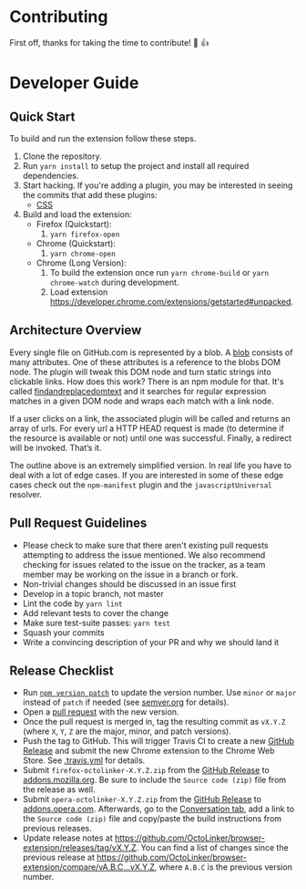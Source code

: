 
# Contributing

First off, thanks for taking the time to contribute! :tada: :+1:

# Developer Guide

## Quick Start

To build and run the extension follow these steps.

1. Clone the repository.
1. Run `yarn install` to setup the project and install all required dependencies.
1. Start hacking. If you're adding a plugin, you may be interested in seeing the commits that add these plugins:
   * [CSS]
1. Build and load the extension:
   * Firefox (Quickstart):
     1. `yarn firefox-open`
   * Chrome (Quickstart):
     1. `yarn chrome-open`
   * Chrome (Long Version):
     1. To build the extension once run `yarn chrome-build` or `yarn chrome-watch` during development.
     1. Load extension https://developer.chrome.com/extensions/getstarted#unpacked.

[CSS]: https://github.com/OctoLinker/browser-extension/commit/ccbefb7

## Architecture Overview

Every single file on GitHub.com is represented by a blob. A [blob](/packages/blob-reader) consists of many attributes. One of these attributes is a reference to the blobs DOM node. The plugin will tweak this DOM node and turn static strings into clickable links. How does this work? There is an npm module for that. It's called [findandreplacedomtext](https://github.com/padolsey/findAndReplaceDOMText/) and it searches for regular expression matches in a given DOM node and wraps each match with a link node.

If a user clicks on a link, the associated plugin will be called and returns an array of urls. For every url a HTTP HEAD request is made (to determine if the resource is available or not) until one was successful. Finally, a redirect will be invoked. That’s it.

The outline above is an extremely simplified version. In real life you have to deal with a lot of edge cases. If you are interested in some of these edge cases check out the `npm-manifest` plugin and the `javascriptUniversal` resolver.

## Pull Request Guidelines

- Please check to make sure that there aren't existing pull requests attempting to address the issue mentioned. We also recommend checking for issues related to the issue on the tracker, as a team member may be working on the issue in a branch or fork.
- Non-trivial changes should be discussed in an issue first
- Develop in a topic branch, not master
- Lint the code by `yarn lint`
- Add relevant tests to cover the change
- Make sure test-suite passes: `yarn test`
- Squash your commits
- Write a convincing description of your PR and why we should land it

## Release Checklist

- Run [`npm version patch`](https://docs.npmjs.com/cli/version) to update the version number. Use `minor` or `major` instead of `patch` if needed (see [semver.org](http://semver.org/) for details).
- Open a [pull request](https://github.com/OctoLinker/browser-extension/pulls) with the new version.
- Once the pull request is merged in, tag the resulting commit as `vX.Y.Z` (where `X`, `Y`, `Z` are the major, minor, and patch versions).
- Push the tag to GitHub. This will trigger Travis CI to create a new [GitHub Release](https://github.com/OctoLinker/browser-extension/releases) and submit the new Chrome extension to the Chrome Web Store. See [.travis.yml](https://github.com/OctoLinker/browser-extension/blob/master/.travis.yml) for details.
- Submit `firefox-octolinker-X.Y.Z.zip` from the [GitHub Release](https://github.com/OctoLinker/browser-extension/releases) to [addons.mozilla.org](https://addons.mozilla.org/en-US/developers/addon/octolinker/versions#version-upload). Be sure to include the `Source code (zip)` file from the release as well.
- Submit `opera-octolinker-X.Y.Z.zip` from the [GitHub Release](https://github.com/OctoLinker/browser-extension/releases) to [addons.opera.com](https://addons.opera.com/developer/package/226344/?tab=versions). Afterwards, go to the [Conversation tab](https://addons.opera.com/developer/package/226344/?tab=conversation), add a link to the `Source code (zip)` file and copy/paste the build instructions from previous releases.
- Update release notes at https://github.com/OctoLinker/browser-extension/releases/tag/vX.Y.Z. You can find a list of changes since the previous release at https://github.com/OctoLinker/browser-extension/compare/vA.B.C...vX.Y.Z, where `A.B.C` is the previous version number.
